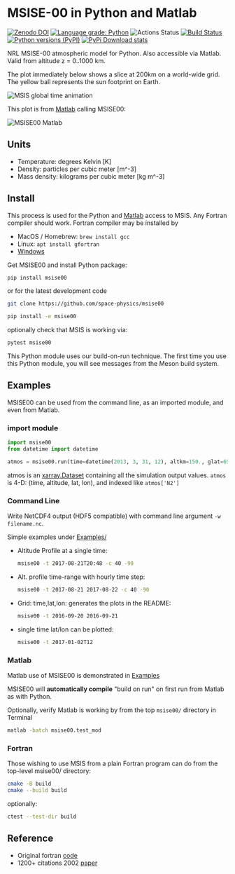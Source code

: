 # MSISE-00 in Python and Matlab

[![Zenodo DOI](https://zenodo.org/badge/32971905.svg)](https://zenodo.org/badge/latestdoi/32971905)
[![Language grade: Python](https://img.shields.io/lgtm/grade/python/g/space-physics/msise00.svg?logo=lgtm&logoWidth=18)](https://lgtm.com/projects/g/space-physics/msise00/context:python)
![Actions Status](https://github.com/space-physics/msise00/workflows/ci/badge.svg)
[![Build Status](https://dev.azure.com/mhirsch0512/msise00/_apis/build/status/space-physics.msise00?branchName=main)](https://dev.azure.com/mhirsch0512/msise00/_build/latest?definitionId=21&branchName=main)
[![Python versions (PyPI)](https://img.shields.io/pypi/pyversions/msise00.svg)](https://pypi.python.org/pypi/msise00)
[![PyPi Download stats](http://pepy.tech/badge/msise00)](http://pepy.tech/project/msise00)

NRL MSISE-00 atmospheric model for Python.
Also accessible via Matlab.
Valid from altitude z = 0..1000 km.

The plot immediately below shows a slice at 200km on a world-wide grid.
The yellow ball represents the sun footprint on Earth.

![MSIS global time animation](./src/msise00/tests/msise00_demo.gif)

This plot is from [Matlab](./src/msise00/tests/test_msise00_matlab.m) calling MSISE00:

![MSISE00 Matlab](./src/msise00/tests/msis_matlab.png)

## Units

* Temperature: degrees Kelvin [K]
* Density: particles per cubic meter [m^-3]
* Mass density: kilograms per cubic meter [kg m^-3]

## Install

This process is used for the Python and [Matlab](#matlab) access to MSIS.
Any Fortran compiler should work.
Fortran compiler may be installed by

* MacOS / Homebrew: `brew install gcc`
* Linux: `apt install gfortran`
* [Windows](https://www.scivision.dev/install-msys2-windows)

Get MSISE00 and install Python package:

```sh
pip install msise00
```

or for the latest development code

```sh
git clone https://github.com/space-physics/msise00

pip install -e msise00
```

optionally check that MSIS is working via:

```sh
pytest msise00
```

This Python module uses our build-on-run technique.
The first time you use this Python module, you will see messages from the Meson build system.

## Examples

MSISE00 can be used from the command line, as an imported module, and even from Matlab.

### import module

```python
import msise00
from datetime import datetime

atmos = msise00.run(time=datetime(2013, 3, 31, 12), altkm=150., glat=65., glon=-148.)
```

atmos is an
[xarray.Dataset](http://xarray.pydata.org/en/stable/generated/xarray.Dataset.html)
containing all the simulation output values.
`atmos` is 4-D: (time, altitude, lat, lon), and indexed like `atmos['N2']`

### Command Line

Write NetCDF4 output (HDF5 compatible) with command line argument `-w filename.nc`.

Simple examples under [Examples/](./Examples)

* Altitude Profile at a single time:

  ```sh
  msise00 -t 2017-08-21T20:48 -c 40 -90
  ```
* Alt. profile time-range with hourly time step:

  ```sh
  msise00 -t 2017-08-21 2017-08-22 -c 40 -90
  ```
* Grid: time,lat,lon: generates the plots in the README:

  ```sh
  msise00 -t 2016-09-20 2016-09-21
  ```
* single time lat/lon can be plotted:

  ```sh
  msise00 -t 2017-01-02T12
  ```

### Matlab

Matlab use of MSISE00 is demonstrated in
[Examples](./Examples/)

MSISE00 will **automatically compile** "build on run" on first run from Matlab as with Python.

Optionally, verify Matlab is working by from the top `msise00/` directory in Terminal

```sh
matlab -batch msise00.test_mod
```

### Fortran

Those wishing to use MSIS from a plain Fortran program can do from the top-level msise00/ directory:

```sh
cmake -B build
cmake --build build
```

optionally:

```sh
ctest --test-dir build
```

## Reference

* Original fortran [code](https://ccmc.gsfc.nasa.gov/pub/modelweb/atmospheric/msis/)
* 1200+ citations 2002 [paper](http://onlinelibrary.wiley.com/doi/10.1029/2002JA009430/pdf)
